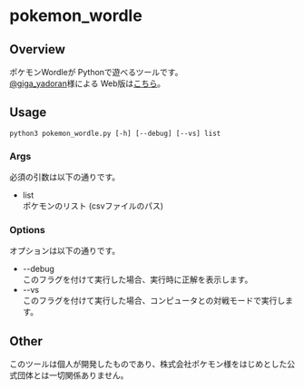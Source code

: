 # pokemon_wordle

## Overview
ポケモンWordleが Pythonで遊べるツールです。  
[@giga_yadoran](https://twitter.com/giga_yadoran)様による Web版は[こちら](https://wordle.mega-yadoran.jp/)。  

## Usage
```
python3 pokemon_wordle.py [-h] [--debug] [--vs] list
```

### Args
必須の引数は以下の通りです。

* list  
ポケモンのリスト (csvファイルのパス)

### Options
オプションは以下の通りです。

* --debug  
このフラグを付けて実行した場合、実行時に正解を表示します。
* --vs  
このフラグを付けて実行した場合、コンピュータとの対戦モードで実行します。

## Other
このツールは個人が開発したものであり、株式会社ポケモン様をはじめとした公式団体とは一切関係ありません。
